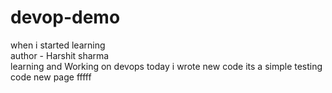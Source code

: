 # devop-demo
when i started learning
<br>
author - Harshit sharma
<br>
learning and Working on devops
today i wrote new code its a simple testing code 
new page
fffff